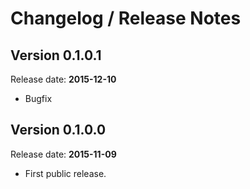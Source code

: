 Changelog / Release Notes
=========================

Version 0.1.0.1
---------------

Release date: **2015-12-10**

* Bugfix

Version 0.1.0.0
---------------

Release date: **2015-11-09**

* First public release.
